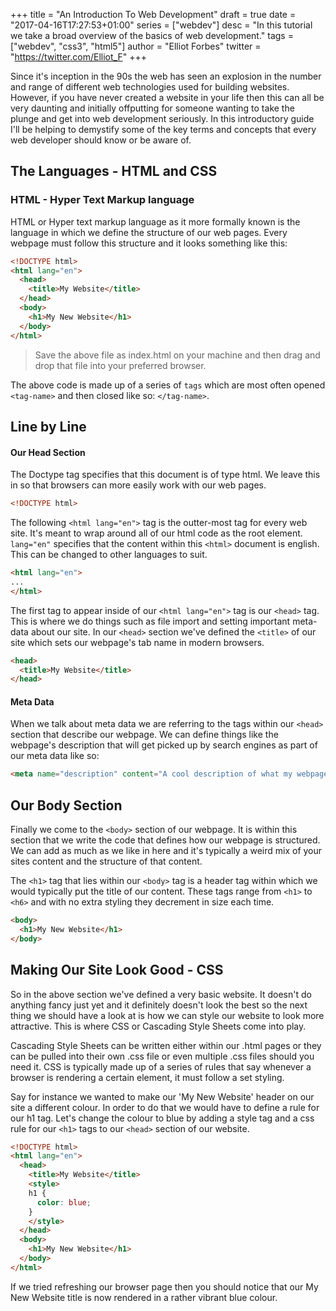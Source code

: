 +++
title = "An Introduction To Web Development"
draft = true
date = "2017-04-16T17:27:53+01:00"
series = ["webdev"]
desc = "In this tutorial we take a broad overview of the basics of web development."
tags = ["webdev", "css3", "html5"]
author = "Elliot Forbes"
twitter = "https://twitter.com/Elliot_F"
+++

Since it's inception in the 90s the web has seen an explosion in the number and range of different web technologies used for building websites. However, if you have never created a website in your life then this can all be very daunting and initially offputting for someone wanting to take the plunge and get into web development seriously. In this introductory guide I'll be helping to demystify some of the key terms and concepts that every web developer should know or be aware of.

## The Languages - HTML and CSS


### HTML - Hyper Text Markup language

HTML or Hyper text markup language as it more formally known is the language in which we define the structure of our web pages. Every webpage must follow this structure and it looks something like this:

```html
<!DOCTYPE html>
<html lang="en">
  <head>
    <title>My Website</title>
  </head>
  <body>
    <h1>My New Website</h1>
  </body>
</html>
```

> Save the above file as index.html on your machine and then drag and drop that file into your preferred browser. 

The above code is made up of a series of `tags` which are most often opened `<tag-name>` and then closed like so: `</tag-name>`. 

## Line by Line 

#### Our Head Section

The Doctype tag specifies that this document is of type html. We leave this in so that browsers can more easily work with our web pages.

```html
<!DOCTYPE html>
```

The following `<html lang="en">` tag is the outter-most tag for every web site. It's meant to wrap around all of our html code as the root element. `lang="en"` specifies that the content within this `<html>` document is english. This can be changed to other languages to suit.

```html
<html lang="en">
...
</html>
```

The first tag to appear inside of our `<html lang="en">` tag is our `<head>` tag. This is where we do things such as file import and setting important meta-data about our site. In our `<head>` section we've  defined the `<title>` of our site which sets our webpage's tab name in modern browsers. 

```html
<head>
  <title>My Website</title>
</head>
```

#### Meta Data

When we talk about meta data we are referring to the tags within our `<head>` section that describe our webpage. We can define things like the webpage's description that will get picked up by search engines as part of our meta data like so:

```html
<meta name="description" content="A cool description of what my webpage contains">
```

## Our Body Section

Finally we come to the `<body>` section of our webpage. It is within this section that we write the code that defines how our webpage is structured. We can add as much as we like in here and it's typically a weird mix of your sites content and the structure of that content. 

The `<h1>` tag that lies within our `<body>` tag is a header tag within which we would typically put the title of our content. These tags range from `<h1>` to `<h6>` and with no extra styling they decrement in size each time.

```html
<body>
  <h1>My New Website</h1>
</body>
```

## Making Our Site Look Good - CSS

So in the above section we've defined a very basic website. It doesn't do anything fancy just yet and it definitely doesn't look the best so the next thing we should have a look at is how we can style our website to look more attractive. This is where CSS or Cascading Style Sheets come into play. 

Cascading Style Sheets can be written either within our .html pages or they can be pulled into their own .css file or even multiple .css files should you need it. CSS is typically made up of a series of rules that say whenever a browser is rendering a certain element, it must follow a set styling. 

Say for instance we wanted to make our 'My New Website' header on our site a different colour. In order to do that we would have to define a rule for our h1 tag. Let's change the colour to blue by adding a style tag and a css rule for our `<h1>` tags to our `<head>` section of our website. 

```html
<!DOCTYPE html>
<html lang="en">
  <head>
    <title>My Website</title>
    <style>
    h1 {
      color: blue;
    }
    </style>
  </head>
  <body>
    <h1>My New Website</h1>
  </body>
</html>
```

If we tried refreshing our browser page then you should notice that our My New Website title is now rendered in a rather vibrant blue colour. 